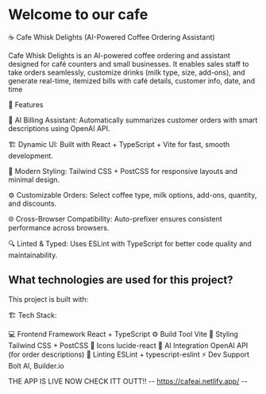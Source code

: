 # Welcome to our cafe
☕ Cafe Whisk Delights (AI-Powered Coffee Ordering Assistant)

Cafe Whisk Delights is an AI-powered coffee ordering and assistant designed for café counters and small businesses.
It enables sales staff to take orders seamlessly, customize drinks (milk type, size, add-ons), and generate real-time, itemized bills with café details, customer info, date, and time

🚀 Features

🧠 AI Billing Assistant: Automatically summarizes customer orders with smart descriptions using OpenAI API.

🏗️ Dynamic UI: Built with React + TypeScript + Vite for fast, smooth development.

💅 Modern Styling: Tailwind CSS + PostCSS for responsive layouts and minimal design.

⚙️ Customizable Orders: Select coffee type, milk options, add-ons, quantity, and discounts.

🌐 Cross-Browser Compatibility: Auto-prefixer ensures consistent performance across browsers.

🔍 Linted & Typed: Uses ESLint with TypeScript for better code quality and maintainability.


## What technologies are used for this project?

This project is built with:

🏗️ Tech Stack:

💻 Frontend Framework	React + TypeScript
⚙️ Build Tool	Vite
🎨 Styling	Tailwind CSS + PostCSS
🧩 Icons	lucide-react
🤖 AI Integration	OpenAI API (for order descriptions)
🔧 Linting	ESLint + typescript-eslint
⚡ Dev Support	Bolt AI, Builder.io

THE APP IS LIVE NOW CHECK ITT OUTT!!
-- https://cafeai.netlify.app/ --

